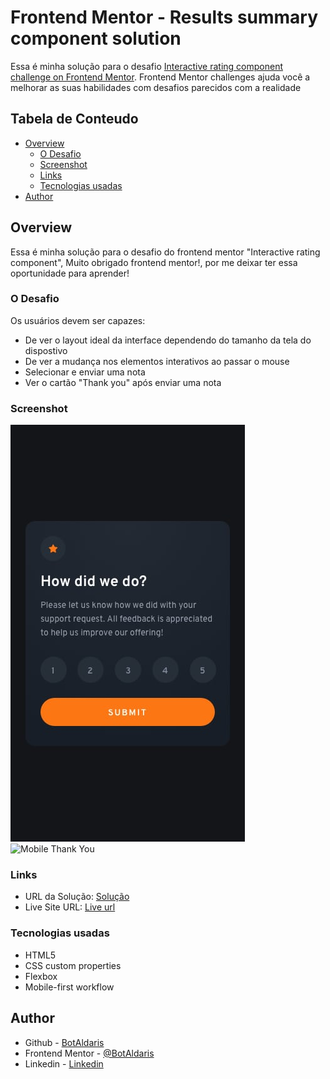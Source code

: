 # Frontend Mentor - Results summary component solution

Essa é minha solução para o desafio [Interactive rating component challenge on Frontend Mentor](https://www.frontendmentor.io/challenges/results-summary-component-CE_K6s0maV). Frontend Mentor challenges ajuda você a melhorar as suas habilidades com desafios parecidos com a realidade

## Tabela de Conteudo

- [Overview](#overview)
  - [O Desafio](#o-desafio)
  - [Screenshot](#screenshot)
  - [Links](#links)
  - [Tecnologias usadas](tecnologias-usadas)
- [Author](#author)

## Overview

Essa é minha solução para o desafio do frontend mentor "Interactive rating component", Muito obrigado frontend mentor!, por me deixar ter essa oportunidade para aprender!

### O Desafio

Os usuários devem ser capazes:

- De ver o layout ideal da interface dependendo do tamanho da tela do dispostivo
- De ver a mudança nos elementos interativos ao passar o mouse
- Selecionar e enviar uma nota
- Ver o cartão "Thank you" após enviar uma nota

### Screenshot

![Mobile](./design/mobile-design.jpg)
![Mobile Thank You](./design/mobile-thank-you-design.jpg)

### Links

- URL da Solução: [Solução](https://github.com/BotAldaris/interactive-rating-component)
- Live Site URL: [Live url](https://botaldaris.github.io/interactive-rating-component/)

### Tecnologias usadas

- HTML5
- CSS custom properties
- Flexbox
- Mobile-first workflow

## Author

- Github - [BotAldaris](https://github.com/BotAldaris)
- Frontend Mentor - [@BotAldaris](https://www.frontendmentor.io/profile/BotAldaris)
- Linkedin - [Linkedin](https://www.linkedin.com/in/gabriel-lima-173960243/)
